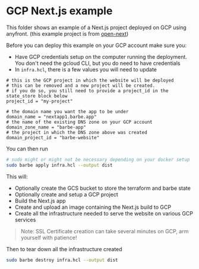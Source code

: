 # GCP Next.js example

This folder shows an example of a Next.js project deployed on GCP using anyfront. (this example project is from [open-next](https://github.com/serverless-stack/open-next/tree/main/example))

Before you can deploy this example on your GCP account make sure you:

- Have GCP credentials setup on the computer running the deployment. You don't need the gcloud CLI, but you do need to have credentials
- In `infra.hcl`, there is a few values you will need to update
```hcl
# this is the GCP project in which the website will be deployed
# this can be removed and a new project will be created.
# if you do so, you still need to provide a project_id in the state_store block below
project_id = "my-project"

# the domain name you want the app to be under
domain_name = "nextapp1.barbe.app"
# the name of the existing DNS zone on your GCP account
domain_zone_name = "barbe-app"
# the project in which the DNS zone above was created
domain_project_id = "barbe-website"
```

You can then run
```bash
# sudo might or might not be necessary depending on your docker setup
sudo barbe apply infra.hcl --output dist
```

This will:
- Optionally create the GCS bucket to store the terraform and barbe state
- Optionally create and setup a GCP project
- Build the Next.js app
- Create and upload an image containing the Next.js build to GCP
- Create all the infrastructure needed to serve the website on various GCP services

> Note: SSL Certificate creation can take several minutes on GCP, arm yourself with patience!


Then to tear down all the infrastructure created
```bash
sudo barbe destroy infra.hcl --output dist
```